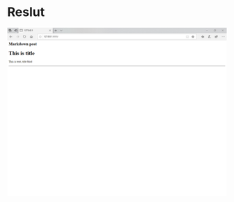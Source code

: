 # Reslut
<img src="https://github.com/ankiwoong/Django_Markdown_Tutorial/blob/master/Screenshot/result.png?raw=true">
